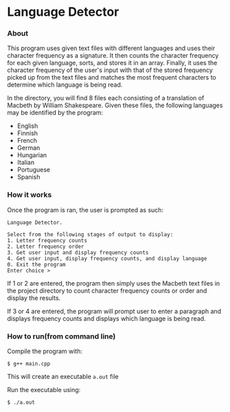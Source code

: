 # Language Detector
### About
This program uses given text files with different languages and uses their character frequency as a signature. It then counts the character frequency for each given language, sorts, and stores it in an array. Finally, it uses the character frequency of the user's input with that of the stored frequency picked up from the text files and matches the most frequent characters to determine which language is being read.


In the directory, you will find 8 files each consisting of a translation of Macbeth by William Shakespeare.
Given these files, the following languages may be identified by the program:
- English
- Finnish
- French
- German
- Hungarian
- Italian
- Portuguese
- Spanish 

### How it works
Once the program is ran, the user is prompted as such: 
```console
Language Detector.

Select from the following stages of output to display:
1. Letter frequency counts
2. Letter frequency order
3. Get user input and display frequency counts
4. Get user input, display frequency counts, and display language
0. Exit the program
Enter choice >
```
If 1 or 2 are entered, the program then simply uses the Macbeth text files in the project directory to count character frequency counts or order and display the results.

If 3 or 4 are entered, the program will prompt user to enter a paragraph and displays frequency counts and displays which language is being read.

### How to run(from command line)
Compile the program with:
```console
$ g++ main.cpp
```
This will create an executable ``a.out`` file

Run the executable using:
```console
$ ./a.out
```

